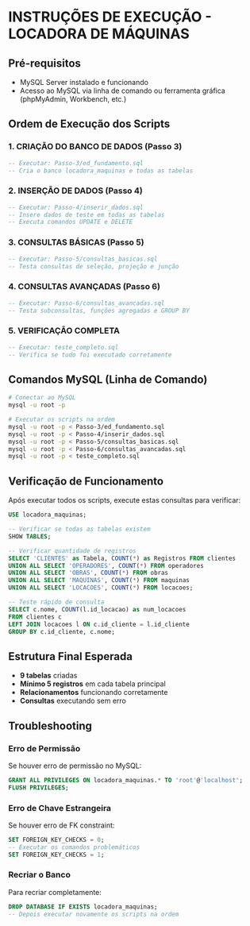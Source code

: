 # INSTRUÇÕES DE EXECUÇÃO - LOCADORA DE MÁQUINAS

## Pré-requisitos
- MySQL Server instalado e funcionando
- Acesso ao MySQL via linha de comando ou ferramenta gráfica (phpMyAdmin, Workbench, etc.)

## Ordem de Execução dos Scripts

### 1. CRIAÇÃO DO BANCO DE DADOS (Passo 3)
```sql
-- Executar: Passo-3/ed_fundamento.sql
-- Cria o banco locadora_maquinas e todas as tabelas
```

### 2. INSERÇÃO DE DADOS (Passo 4)
```sql
-- Executar: Passo-4/inserir_dados.sql
-- Insere dados de teste em todas as tabelas
-- Executa comandos UPDATE e DELETE
```

### 3. CONSULTAS BÁSICAS (Passo 5)
```sql
-- Executar: Passo-5/consultas_basicas.sql
-- Testa consultas de seleção, projeção e junção
```

### 4. CONSULTAS AVANÇADAS (Passo 6)
```sql
-- Executar: Passo-6/consultas_avancadas.sql
-- Testa subconsultas, funções agregadas e GROUP BY
```

### 5. VERIFICAÇÃO COMPLETA
```sql
-- Executar: teste_completo.sql
-- Verifica se tudo foi executado corretamente
```

## Comandos MySQL (Linha de Comando)

```bash
# Conectar ao MySQL
mysql -u root -p

# Executar os scripts na ordem
mysql -u root -p < Passo-3/ed_fundamento.sql
mysql -u root -p < Passo-4/inserir_dados.sql
mysql -u root -p < Passo-5/consultas_basicas.sql
mysql -u root -p < Passo-6/consultas_avancadas.sql
mysql -u root -p < teste_completo.sql
```

## Verificação de Funcionamento

Após executar todos os scripts, execute estas consultas para verificar:

```sql
USE locadora_maquinas;

-- Verificar se todas as tabelas existem
SHOW TABLES;

-- Verificar quantidade de registros
SELECT 'CLIENTES' as Tabela, COUNT(*) as Registros FROM clientes
UNION ALL SELECT 'OPERADORES', COUNT(*) FROM operadores
UNION ALL SELECT 'OBRAS', COUNT(*) FROM obras
UNION ALL SELECT 'MAQUINAS', COUNT(*) FROM maquinas
UNION ALL SELECT 'LOCACOES', COUNT(*) FROM locacoes;

-- Teste rápido de consulta
SELECT c.nome, COUNT(l.id_locacao) as num_locacoes
FROM clientes c
LEFT JOIN locacoes l ON c.id_cliente = l.id_cliente
GROUP BY c.id_cliente, c.nome;
```

## Estrutura Final Esperada

- **9 tabelas** criadas
- **Mínimo 5 registros** em cada tabela principal
- **Relacionamentos** funcionando corretamente
- **Consultas** executando sem erro

## Troubleshooting

### Erro de Permissão
Se houver erro de permissão no MySQL:
```sql
GRANT ALL PRIVILEGES ON locadora_maquinas.* TO 'root'@'localhost';
FLUSH PRIVILEGES;
```

### Erro de Chave Estrangeira
Se houver erro de FK constraint:
```sql
SET FOREIGN_KEY_CHECKS = 0;
-- Executar os comandos problemáticos
SET FOREIGN_KEY_CHECKS = 1;
```

### Recriar o Banco
Para recriar completamente:
```sql
DROP DATABASE IF EXISTS locadora_maquinas;
-- Depois executar novamente os scripts na ordem
```
